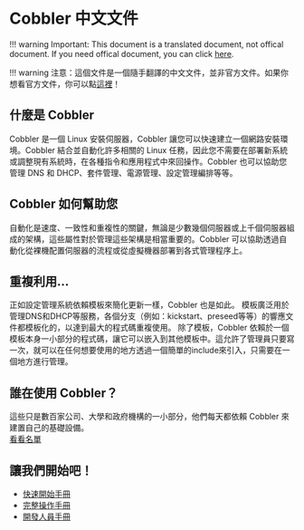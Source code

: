 # Cobbler 中文文件
!!! warning
Important: This document is a translated document, not offical document. If you need offical document, you can click [here](http://cobbler.github.io/).

!!! warning
注意：這個文件是一個隨手翻譯的中文文件，並非官方文件。如果你想看官方文件，你可以點[這裡](http://cobbler.github.io/)！

## 什麼是 Cobbler
Cobbler 是一個 Linux 安裝伺服器，Cobbler 讓您可以快速建立一個網路安裝環境。Cobbler 結合並自動化許多相關的 Linux 任務，因此您不需要在部署新系統或調整現有系統時，在各種指令和應用程式中來回操作。Cobbler 也可以協助您管理 DNS 和 DHCP、套件管理、電源管理、設定管理編排等等。

## Cobbler 如何幫助您
自動化是速度、一致性和重複性的關鍵，無論是少數幾個伺服器或上千個伺服器組成的架構，這些屬性對於管理這些架構是相當重要的。Cobbler 可以協助透過自動化從裸機配置伺服器的流程或從虛擬機器部署到各式管理程序上。

## 重複利用...
正如設定管理系統依賴模板來簡化更新一樣，Cobbler 也是如此。 模板廣泛用於管理DNS和DHCP等服務，各個分支（例如：kickstart、preseed等等）的響應文件都模板化的，以達到最大的程式碼重複使用。
除了模板，Cobbler 依賴於一個模板本身一小部分的程式碼，讓它可以嵌入到其他模板中。這允許了管理員只要寫一次，就可以在任何想要使用的地方透過一個簡單的include來引入，只需要在一個地方進行管理。

## 誰在使用 Cobbler？
這些只是數百家公司、大學和政府機構的一小部分，他們每天都依賴 Cobbler 來建置自己的基礎設備。  
[看看名單](http://cobbler.github.io/users.html)

## 讓我們開始吧！
- [快速開始手冊](quickstart.md)
- [完整操作手冊](manuals/index.md)
- [開發人員手冊](developer.md)
